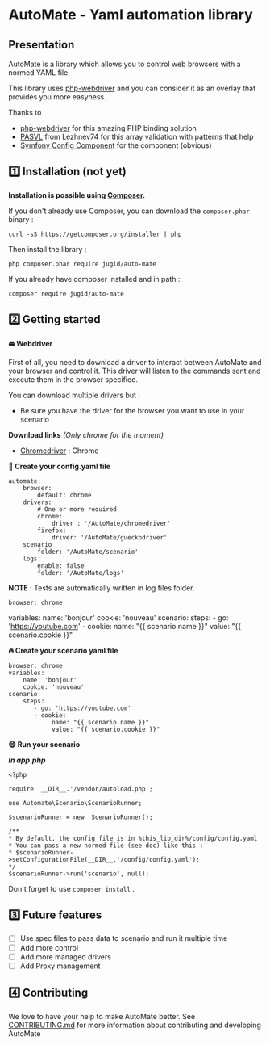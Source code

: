 # AutoMate - Yaml automation library

## Presentation

AutoMate is a library which allows you to control web browsers with a normed YAML file.

This library uses [php-webdriver](https://github.com/php-webdriver/php-webdriver) and you can consider it as an overlay that provides you more easyness.

Thanks to 
 - [php-webdriver](https://github.com/php-webdriver/php-webdriver) for this amazing PHP binding solution
 - [PASVL](https://github.com/lezhnev74/pasvl) from Lezhnev74 for this array validation with patterns that help
 - [Symfony Config Component](https://github.com/symfony/config) for the component (obvious)

## 1️⃣ Installation (not yet)

**Installation is possible using [Composer](https://getcomposer.org/).**

If you don't already use Composer, you can download the `composer.phar` binary :

    curl -sS https://getcomposer.org/installer | php

Then install the library :

    php composer.phar require jugid/auto-mate

If you already have composer installed and in path :

    composer require jugid/auto-mate

## 2️⃣ Getting started

**🚘 Webdriver**

First of all, you need to download a driver to interact between AutoMate and your browser and control it. This driver will listen to the commands sent and execute them in the browser specified.

You can download multiple drivers but :

 - Be sure you have the driver for the browser you want to use in your scenario

**Download links**
*(Only chrome for the moment)*
 - [Chromedriver](https://sites.google.com/a/chromium.org/chromedriver/downloads) : Chrome

**🔧 Create your config.yaml file**

    automate:
    	browser:
    		default: chrome
    	drivers:
	    	# One or more required
    		chrome:
    			driver : '/AutoMate/chromedriver'
    		firefox:
    			driver: '/AutoMate/gueckodriver'
    	scenario
			folder: '/AutoMate/scenario'
    	logs:
    		enable: false
    		folder: '/AutoMate/logs'


**NOTE :** Tests are automatically written in log files folder.


    browser: chrome
variables:
  name: 'bonjour'
  cookie: 'nouveau'
scenario:
  steps:
    - go: 'https://youtube.com'
    - cookie:
        name: "{{ scenario.name }}"
        value: "{{ scenario.cookie }}"

**🔥 Create your scenario yaml file**

    browser: chrome
    variables:
	    name: 'bonjour'
	    cookie: 'nouveau'
    scenario:
	    steps:
		   - go: 'https://youtube.com'
		   - cookie:
			    name: "{{ scenario.name }}"
			    value: "{{ scenario.cookie }}"

**😄 Run your scenario**

***In app.php***

    <?php
    
    require  __DIR__.'/vendor/autoload.php';
    
    use Automate\Scenario\ScenarioRunner;
    
    $scenarioRunner = new  ScenarioRunner();
    
    /**
    * By default, the config file is in %this_lib_dir%/config/config.yaml
    * You can pass a new normed file (see doc) like this :
    * $scenarioRunner->setConfigurationFile(__DIR__.'/config/config.yaml');
    */
    $scenarioRunner->run('scenario', null);

Don't forget to use `composer install` .

## 3️⃣ Future features

 - [ ] Use spec files to pass data to scenario and run it multiple time
 - [ ] Add more control
 - [ ] Add more managed drivers
 - [ ] Add Proxy management

## 4️⃣ Contributing

We love to have your help to make AutoMate better. 
See [CONTRIBUTING.md](.github/CONTRIBUTING.md) for more information about contributing and developing AutoMate
